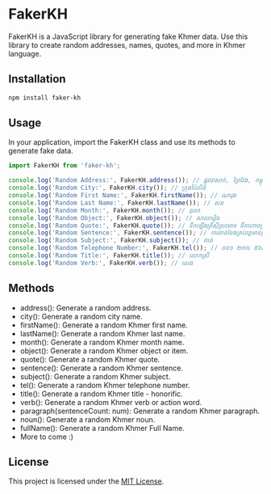 # FakerKH

FakerKH is a JavaScript library for generating fake Khmer data. Use this library to create random addresses, names, quotes, and more in Khmer language.

## Installation

```bash
npm install faker-kh
```

## Usage

In your application, import the FakerKH class and use its methods to generate fake data.

```js
import FakerKH from 'faker-kh';

console.log('Random Address:', FakerKH.address()); // ផ្លូវបាសាក់, ព្រៃវែង, កម្ពុជា
console.log('Random City:', FakerKH.city()); // ក្រុងប៉ៃលិន
console.log('Random First Name:', FakerKH.firstName()); // ណារុង
console.log('Random Last Name:', FakerKH.lastName()); // សន
console.log('Random Month:', FakerKH.month()); // តុលា
console.log('Random Object:', FakerKH.object());​ // សាលារៀន
console.log('Random Quote:', FakerKH.quote()); // ទឹកឡើងត្រីស៊ីស្រមោច ទឹកហោចស្រមោចស៊ីត្រី
console.log('Random Sentence:', FakerKH.sentence()); // ការចាត់ចែងគ្រប់វត្តមានត្រូវបានធ្វើដើម្បីទុកជាបទពិសោធន៍។
console.log('Random Subject:', FakerKH.subject()); // គាត់
console.log('Random Telephone Number:', FakerKH.tel()); // ០៩១ ២៣៤ ៥៦៧៨
console.log('Random Title:', FakerKH.title()); // លោកស្រី
console.log('Random Verb:', FakerKH.verb()); // លេង
```

## Methods

- address(): Generate a random address.
- city(): Generate a random city name.
- firstName(): Generate a random Khmer first name.
- lastName(): Generate a random Khmer last name.
- month(): Generate a random Khmer month name.
- object(): Generate a random Khmer object or item.
- quote(): Generate a random Khmer quote.
- sentence(): Generate a random Khmer sentence.
- subject(): Generate a random Khmer subject.
- tel(): Generate a random Khmer telephone number.
- title(): Generate a random Khmer title - honorific.
- verb(): Generate a random Khmer verb or action word.
- paragraph(sentenceCount: num): Generate a random Khmer paragraph.
- noun(): Generate a random Khmer noun.
- fullName(): Generate a random Khmer Full Name.
- More to come :)

## License

This project is licensed under the [MIT License](https://github.com/Re4ch-Jay/FakerKH/blob/main/LICENSE).
